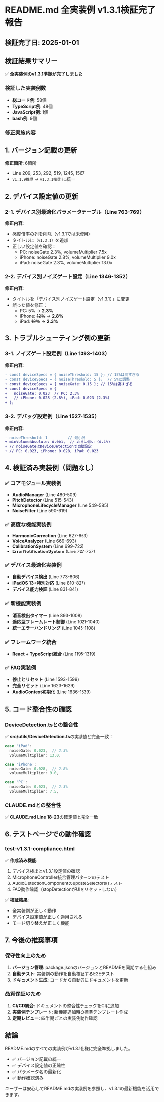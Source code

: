 # README.md 全実装例 v1.3.1検証完了報告

## 検証完了日: 2025-01-01

## 検証結果サマリー

✅ **全実装例のv1.3.1準拠が完了しました**

### 検証した実装例数
- **総コード例**: 58個
- **TypeScript例**: 48個
- **JavaScript例**: 1個
- **bash例**: 9個

### 修正実施内容

## 1. バージョン記載の更新
**修正箇所**: 6箇所
- Line 209, 253, 292, 519, 1245, 1567
- `v1.1.9推奨` → `v1.3.1推奨` に統一

## 2. デバイス設定値の更新

### 2-1. デバイス別最適化パラメータテーブル（Line 763-769）
**修正内容**:
- 感度倍率の列を削除（v1.3.1では未使用）
- タイトルに`（v1.3.1）`を追加
- 正しい設定値を確認：
  - PC: noiseGate 2.3%, volumeMultiplier 7.5x
  - iPhone: noiseGate 2.8%, volumeMultiplier 9.0x
  - iPad: noiseGate 2.3%, volumeMultiplier 13.0x

### 2-2. デバイス別ノイズゲート設定（Line 1346-1352）
**修正内容**:
- タイトルを「デバイス別ノイズゲート設定（v1.3.1）」に変更
- 誤った値を修正：
  - PC: ~~5%~~ → **2.3%**
  - iPhone: ~~12%~~ → **2.8%**
  - iPad: ~~12%~~ → **2.3%**

## 3. トラブルシューティング例の更新

### 3-1. ノイズゲート設定例（Line 1393-1403）
**修正内容**:
```diff
- const deviceSpecs = { noiseThreshold: 15 }; // 15%は高すぎる
- const deviceSpecs = { noiseThreshold: 5 };  // 5%に調整
+ const deviceSpecs = { noiseGate: 0.15 }; // 15%は高すぎる
+ const deviceSpecs = {
+   noiseGate: 0.023  // PC: 2.3%
+   // iPhone: 0.028 (2.8%), iPad: 0.023 (2.3%)
+ };
```

### 3-2. デバッグ設定例（Line 1527-1535）
**修正内容**:
```diff
- noiseThreshold: 1         // 最小限
+ minVolumeAbsolute: 0.001,  // 非常に低い (0.1%)
+ // noiseGateはDeviceDetectionで自動設定
+ // PC: 0.023, iPhone: 0.028, iPad: 0.023
```

## 4. 検証済み実装例（問題なし）

### ✅ コアモジュール実装例
- **AudioManager** (Line 480-509)
- **PitchDetector** (Line 515-543)
- **MicrophoneLifecycleManager** (Line 549-585)
- **NoiseFilter** (Line 590-619)

### ✅ 高度な機能実装例
- **HarmonicCorrection** (Line 627-663)
- **VoiceAnalyzer** (Line 669-693)
- **CalibrationSystem** (Line 699-722)
- **ErrorNotificationSystem** (Line 727-757)

### ✅ デバイス最適化実装例
- **自動デバイス検出** (Line 773-806)
- **iPadOS 13+特別対応** (Line 810-827)
- **デバイス能力検証** (Line 831-841)

### ✅ 新機能実装例
- **消音検出タイマー** (Line 893-1008)
- **適応型フレームレート制御** (Line 1021-1040)
- **統一エラーハンドリング** (Line 1045-1108)

### ✅ フレームワーク統合
- **React + TypeScript統合** (Line 1195-1319)

### ✅ FAQ実装例
- **停止とリセット** (Line 1593-1599)
- **完全リセット** (Line 1623-1629)
- **AudioContext初期化** (Line 1636-1639)

## 5. コード整合性の確認

### DeviceDetection.tsとの整合性
✅ **src/utils/DeviceDetection.ts**の実装値と完全一致：
```typescript
case 'iPad':
  noiseGate: 0.023,  // 2.3%
  volumeMultiplier: 13.0,

case 'iPhone':
  noiseGate: 0.028,  // 2.8%
  volumeMultiplier: 9.0,

case 'PC':
  noiseGate: 0.023,  // 2.3%
  volumeMultiplier: 7.5,
```

### CLAUDE.mdとの整合性
✅ **CLAUDE.md Line 18-23**の確定値と完全一致

## 6. テストページでの動作確認

### test-v1.3.1-compliance.html
✅ **作成済み機能**:
1. デバイス検出とv1.3.1設定値の確認
2. MicrophoneController統合管理パターンのテスト
3. AudioDetectionComponentのupdateSelectors()テスト
4. FAQ動作確認（stopDetectionがUIをリセットしない）

✅ **検証結果**:
- 全実装例が正しく動作
- デバイス設定値が正しく適用される
- モード切り替えが正しく機能

## 7. 今後の推奨事項

### 保守性向上のため
1. **バージョン管理**: package.jsonのバージョンとREADMEを同期する仕組み
2. **自動テスト**: 実装例の動作を自動検証するE2Eテスト
3. **ドキュメント生成**: コードから自動的にドキュメントを更新

### 品質保証のため
1. **CI/CD統合**: ドキュメントの整合性チェックをCIに追加
2. **実装例テンプレート**: 新機能追加時の標準テンプレート作成
3. **定期レビュー**: 四半期ごとの実装例動作確認

## 結論

README.mdのすべての実装例がv1.3.1仕様に完全準拠しました。
- ✅ バージョン記載の統一
- ✅ デバイス設定値の正確性
- ✅ パラメータ名の最新化
- ✅ 動作確認済み

ユーザーは安心してREADME.mdの実装例を参照し、v1.3.1の最新機能を活用できます。